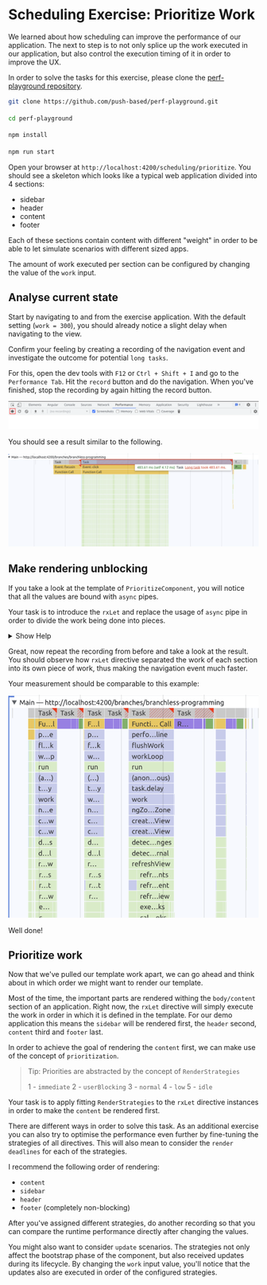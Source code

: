 # Scheduling Exercise: Prioritize Work

We learned about how scheduling can improve the performance of our application. The next to step is to not only splice up
the work executed in our application, but also control the execution timing of it in order to improve the
UX.

In order to solve the tasks for this exercise, please clone the [perf-playground repository](https://github.com/push-based/perf-playground).

```bash
git clone https://github.com/push-based/perf-playground.git

cd perf-playground

npm install

npm run start
```

Open your browser at `http://localhost:4200/scheduling/prioritize`. You should see a skeleton which looks like
a typical web application divided into 4 sections:

* sidebar
* header
* content
* footer

Each of these sections contain content with different "weight" in order to be able to let simulate scenarios with different
sized apps.

The amount of work executed per section can be configured by changing the value of the `work` input.

## Analyse current state

Start by navigating to and from the exercise application. With the default setting (`work = 300`), you should already
notice a slight delay when navigating to the view.

Confirm your feeling by creating a recording of the navigation event and investigate the outcome for potential `long tasks`.

For this, open the dev tools with `F12` or `Ctrl + Shift + I` and go to the `Performance Tab`.
Hit the `record` button and do the navigation. When you've finished, stop the recording by again hitting the record button.

![start-recording](images/scheduling-prioritize/start-recording.png)

You should see a result similar to the following.

![initial-state](images/scheduling-prioritize/initial-state-long-task.png)

## Make rendering unblocking

If you take a look at the template of `PrioritizeComponent`, you will notice that all the values are bound with `async` pipes.

Your task is to introduce the `rxLet` and replace the usage of `async` pipe in order to divide the work being done into pieces.

<details>
  <summary>Show Help</summary>


```html
<!--prioritize.component.html-->

<div class="sidebar">
  Sidebar
  <pp-work *rxLet="sidebarWork$; let work" [work]="work"></pp-work>
</div>
<div class="header">
  Header
  <pp-work *rxLet="headerWork$; let work" [work]="work"></pp-work>
</div>
<div class="content">
  Content
  <pp-work *rxLet="contentWork$; let work" [work]="work"></pp-work>
</div>
<div class="footer">
  Footer
  <pp-work *rxLet="footerWork$; let work" [work]="work"></pp-work>
</div>
```

</details>

Great, now repeat the recording from before and take a look at the result.
You should observe how `rxLet` directive separated the work of each section into its own piece of work, thus making the navigation
event much faster.

Your measurement should be comparable to this example:

![chunked-example](images/scheduling-prioritize/chunked-example.png)

Well done! 

## Prioritize work

Now that we've pulled our template work apart, we can go ahead and think about in which order we might want to render
our template.

Most of the time, the important parts are rendered withing the `body/content` section of an application. Right now,
the `rxLet` directive will simply execute the work in order in which it is defined in the template. For our demo application
this means the `sidebar` will be rendered first, the `header` second, `content` third and `footer` last.

In order to achieve the goal of rendering the `content` first, we can make use of the concept of `prioritization`.

> Tip: Priorities are abstracted by the concept of `RenderStrategies`
> 
> 1 - `immediate`
> 2 - `userBlocking`
> 3 - `normal`
> 4 - `low`
> 5 - `idle`

Your task is to apply fitting `RenderStrategies` to the `rxLet` directive instances in order to make the `content` be rendered
first.

There are different ways in order to solve this task. As an additional exercise you can also try to optimise the performance even
further by fine-tuning the strategies of all directives. This will also mean to consider the `render deadlines` for each of the strategies.

I recommend the following order of rendering:

* `content`
* `sidebar`
* `header`
* `footer` (completely non-blocking)

After you've assigned different strategies, do another recording so that you can compare the runtime performance directly after
changing the values.

You might also want to consider `update` scenarios. The strategies not only affect the bootstrap phase of the component, but also
received updates during its lifecycle. By changing the `work` input value, you'll notice that the updates also are executed in order
of the configured strategies.
